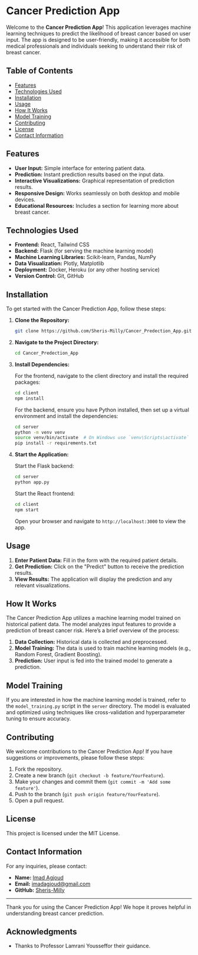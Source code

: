 # Cancer Prediction App

Welcome to the **Cancer Prediction App**! This application leverages machine learning techniques to predict the likelihood of breast cancer based on user input. The app is designed to be user-friendly, making it accessible for both medical professionals and individuals seeking to understand their risk of breast cancer.

## Table of Contents

- [Features](#features)
- [Technologies Used](#technologies-used)
- [Installation](#installation)
- [Usage](#usage)
- [How It Works](#how-it-works)
- [Model Training](#model-training)
- [Contributing](#contributing)
- [License](#license)
- [Contact Information](#contact-information)

## Features

- **User Input:** Simple interface for entering patient data.
- **Prediction:** Instant prediction results based on the input data.
- **Interactive Visualizations:** Graphical representation of prediction results.
- **Responsive Design:** Works seamlessly on both desktop and mobile devices.
- **Educational Resources:** Includes a section for learning more about breast cancer.

## Technologies Used

- **Frontend:** React, Tailwind CSS
- **Backend:** Flask (for serving the machine learning model)
- **Machine Learning Libraries:** Scikit-learn, Pandas, NumPy
- **Data Visualization:** Plotly, Matplotlib
- **Deployment:** Docker, Heroku (or any other hosting service)
- **Version Control:** Git, GitHub

## Installation

To get started with the Cancer Prediction App, follow these steps:

1. **Clone the Repository:**

   ```bash
   git clone https://github.com/Sheris-Milly/Cancer_Predection_App.git
   ```

2. **Navigate to the Project Directory:**

   ```bash
   cd Cancer_Predection_App
   ```

3. **Install Dependencies:**

   For the frontend, navigate to the client directory and install the required packages:

   ```bash
   cd client
   npm install
   ```

   For the backend, ensure you have Python installed, then set up a virtual environment and install the dependencies:

   ```bash
   cd server
   python -m venv venv
   source venv/bin/activate  # On Windows use `venv\Scripts\activate`
   pip install -r requirements.txt
   ```

4. **Start the Application:**

   Start the Flask backend:

   ```bash
   cd server
   python app.py
   ```

   Start the React frontend:

   ```bash
   cd client
   npm start
   ```

   Open your browser and navigate to `http://localhost:3000` to view the app.

## Usage

1. **Enter Patient Data:** Fill in the form with the required patient details.
2. **Get Prediction:** Click on the "Predict" button to receive the prediction results.
3. **View Results:** The application will display the prediction and any relevant visualizations.

## How It Works

The Cancer Prediction App utilizes a machine learning model trained on historical patient data. The model analyzes input features to provide a prediction of breast cancer risk. Here’s a brief overview of the process:

1. **Data Collection:** Historical data is collected and preprocessed.
2. **Model Training:** The data is used to train machine learning models (e.g., Random Forest, Gradient Boosting).
3. **Prediction:** User input is fed into the trained model to generate a prediction.

## Model Training

If you are interested in how the machine learning model is trained, refer to the `model_training.py` script in the `server` directory. The model is evaluated and optimized using techniques like cross-validation and hyperparameter tuning to ensure accuracy.

## Contributing

We welcome contributions to the Cancer Prediction App! If you have suggestions or improvements, please follow these steps:

1. Fork the repository.
2. Create a new branch (`git checkout -b feature/YourFeature`).
3. Make your changes and commit them (`git commit -m 'Add some feature'`).
4. Push to the branch (`git push origin feature/YourFeature`).
5. Open a pull request.

## License

This project is licensed under the MIT License.

## Contact Information

For any inquiries, please contact:

- **Name:** [Imad Agjoud](https://www.linkedin.com/in/imad-agjoud/)
- **Email:** imadagjoud@gmail.com
- **GitHub:** [Sheris-Milly](https://github.com/Sheris-Milly)

---

Thank you for using the Cancer Prediction App! We hope it proves helpful in understanding breast cancer prediction.
## Acknowledgments

- Thanks to Professor Lamrani Yousseffor their guidance.
